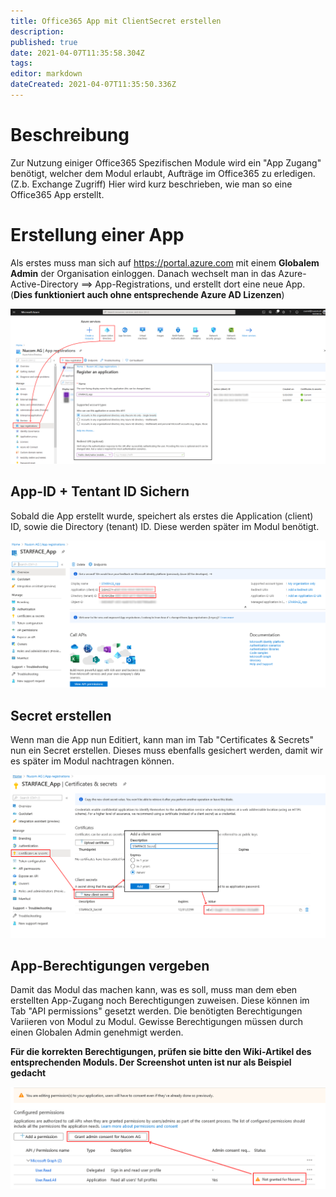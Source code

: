 ```yaml
---
title: Office365 App mit ClientSecret erstellen
description: 
published: true
date: 2021-04-07T11:35:58.304Z
tags: 
editor: markdown
dateCreated: 2021-04-07T11:35:50.336Z
---
```


# Beschreibung
Zur Nutzung einiger Office365 Spezifischen Module wird ein "App Zugang" benötigt, welcher dem Modul erlaubt, Aufträge im Office365 zu erledigen. (Z.b. Exchange Zugriff)
Hier wird kurz beschrieben, wie man so eine Office365 App erstellt.
# Erstellung einer App
Als erstes muss man sich auf https://portal.azure.com mit einem **Globalem Admin** der Organisation einloggen.
Danach wechselt man in das Azure-Active-Directory ==> App-Registrations, und erstellt dort eine neue App.
(**Dies funktioniert auch ohne entsprechende Azure AD Lizenzen**)

![Create App](/uploads/office-365-client-app/create-app.png "Create App")

## App-ID + Tentant ID Sichern

Sobald die App erstellt wurde, speichert als erstes die Application (client) ID, sowie die Directory (tenant) ID.
Diese werden später im Modul benötigt.

![App Info](/uploads/office-365-client-app/app-info.png "App Info")

## Secret erstellen

Wenn man die App nun Editiert, kann man im Tab "Certificates & Secrets" nun ein Secret erstellen.
Dieses muss ebenfalls gesichert werden, damit wir es später im Modul nachtragen können.

![Create Secret](/uploads/office-365-client-app/create-secret.png "Create Secret")

## App-Berechtigungen vergeben

Damit das Modul das machen kann, was es soll, muss man dem eben erstellten App-Zugang noch Berechtigungen zuweisen. Diese können im Tab "API permissions" gesetzt werden.
Die benötigten Berechtigungen Variieren von Modul zu Modul. 
Gewisse Berechtigungen müssen durch einen Globalen Admin genehmigt werden.

**Für die korrekten Berechtigungen, prüfen sie bitte den Wiki-Artikel des entsprechenden Moduls. Der Screenshot unten ist nur als Beispiel gedacht**

![Admin Consent](/uploads/office-365-client-app/admin-consent.png "Admin Consent")